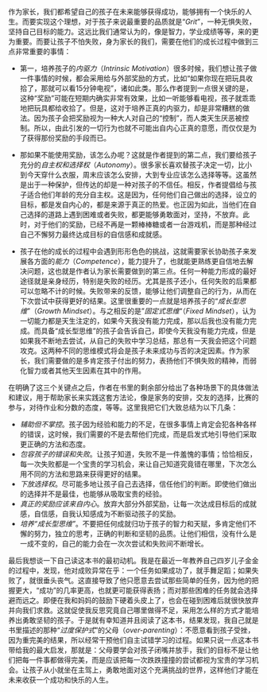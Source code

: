 
作为家长，我们都希望自己的孩子在未来能够获得成功，能够拥有一个快乐的人生。而要实现这个理想，对于孩子来说最重要的品质就是“*Grit*”，一种无惧失败，坚持自己目标的能力。这远比我们通常认为的，像是智力，学业成绩等等，来的更为重要。而要让孩子不怕失败，身为家长的我们，需要在他们的成长过程中做到三点非常重要的事情：

* 第一，培养孩子的*内驱力*（*Intrinsic Motivation*）很多时候，我们想让孩子做一件事情的时候，都会采用给与外部奖励的方式，比如“如果你现在把玩具收拾了，那就可以看15分钟电视”，诸如此类。那么作者提到一点很关键的是，这种“奖励”可能在短期内确实非常有效果，比如一听能够看电视，孩子就乖乖地把玩具都给收拾了。但是，这对于培养正真的内驱力，却是非常糟糕的做法。因为孩子会把奖励视为一种大人对自己的“控制”，而人类天生厌恶被控制。所以，由此引发的一切行为也就不可能出自内心正真的意愿，而仅仅是为了获得那份奖励的手段而已。

* 那如果不能使用奖励，该怎么办呢？这就是作者提到的第二点，我们要给孩子充分的*自主权和选择权*（*Autonomy*）。很多家长喜欢替孩子决定一切，比小到今天穿什么衣服，周末应该怎么安排，大到专业应该怎么选择等等。这虽然是出于一种保护，但传达的却是一种对孩子的不信任。相反，作者提倡给与孩子适合他们年龄的充分自主权。这是因为，任何他们自己做出的选择，设立的目标，都是发自内心的，都是来源于真正的热爱。也正因为如此，当他们在自己选择的道路上遇到困难或者失败，都更能够勇敢面对，坚持，不放弃。此时，对于他们的奖励，已经不再是一颗棒棒糖或者一台游戏机，而是那种经过自己不懈努力最终达成目标的自信感和成就感。

* 孩子在他的成长的过程中会遇到形形色色的挑战，这就需要家长协助孩子来发展各方面的*能力*（*Competence*），能力提升了，也就能更熟练更自信地去解决问题，这也就是作者认为家长需要做到的第三点。任何一种能力形成的最好途径就是亲身经历，特别是失败的经历。尤其是孩子还小，任何失败的后果都可以忽略不计的时候。失败带来的反馈，能够让他们调整自己的行为，从而在下次尝试中获得更好的结果。这里很重要的一点就是培养孩子的“*成长型思维*”（*Growth Mindset*）。与之相反的是”*固定式思维*“（*Fixed Mindset*），认为一切能力都是天生注定的，如果今天我没有能力完成，那以后我也没有能力完成。而具备“成长型思维”的孩子会告诉自己，即使今天我没有能力完成，但是如果我不断地去尝试，从自己的失败中学习总结，那总有一天我会把这个问题攻克。这两种不同的思维模式将会是孩子未来成功与否的决定因素。作为家长，我们需要做的是多肯定孩子付出的努力，表扬他们不惧失败的精神，而弱化智力或者其他天生因素在其中的作用。

在明确了这三个关键点之后，作者在书里的剩余部分给出了各种场景下的具体做法和建议，用于帮助家长来实践这套方法论，像是家务的安排，交友的选择，比赛的参与，对待作业和分数的态度，等等。这里我把它们大致总结为以下几条：

* *辅助但不掌控*。孩子因为经验和能力的不足，在很多事情上肯定会犯各种各样的错误，这时候，我们需要的不是去帮他们完成，而是启发式地引导他们采取更正确的方法和态度。
* *包容孩子的错误和失败*。让孩子知道，失败不是一件羞愧的事情；恰恰相反，每一次失败都是一个宝贵的学习机会，来让自己知道究竟错在哪里，下次怎么用不同的方法和思路来获得更好的结果。
* *下放选择权*。尽可能多地让孩子自己去选择，信任他们的判断。即使他们做出的选择并不是最佳，也能够从吸取宝贵的经验。
* *真正的奖励应该来自内心*。放弃大部分外部奖励，让每一次达成目标后的成就感，自信感，自我认知感成为不断驱动孩子的奖励。
* *培养“成长型思维”*。不要把任何成就归功于孩子的智力和天赋，多肯定他们不懈的努力，独立的思考，正确的判断和坚韧的品质。让他们相信，没有什么是一成不变的，自己的能力会在一次次尝试和失败间不断增长。

最后我想谈一下自己读这本书的最初动机。我是在最近一年教养自己四岁儿子金金的过程中，发现，他对成败异常在乎：一个任务如果成功了，就手舞足蹈；如果失败了，就很垂头丧气。这直接导致了他只愿意去尝试那些简单的任务，因为他的把握更大，“成功”的几率更高，也就更可能获得表扬；而对那些困难的任务就会选择避而远之。即便在我和妈妈的鼓励下硬着头皮上了，也会在碰到困难后就很快放弃并向我们求救。这就促使我反思究竟自己哪里做得不足，采用怎么样的方式才能培养出勇敢坚韧的孩子。于是就有幸知道并且阅读了这本书，结果发现，我自己就是书里描述的那种“*过度保护式*”的父母（*over-parenting*）：不愿意看到孩子受挫，因为重完美的结果，所以经常干预他们自主试错学习的过程。如果只说一点这本书带给我的最大启发，那就是：父母要学会对孩子闭嘴并放手，我们的目标不是让他们把每一件事都做得完美，而是应该把每一次跌跌撞撞的尝试都视为宝贵的学习机会。让孩子从小就坐在主驾上，勇敢地面对这个充满挑战的世界，这样他们才能在未来收获一个成功和快乐的人生。



